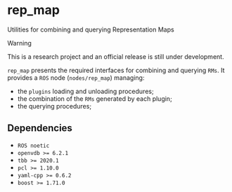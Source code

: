 # rep_map
Utilities for combining and querying Representation Maps

> [!WARNING]  
> This is a research project and an official release is still
> under development.

`rep_map` presents the required interfaces for combining and querying
`RMs`. It provides a `ROS` node (`nodes/rep_map`) managing:
- the `plugins` loading and unloading procedures;
- the combination of the `RMs` generated by each plugin;
- the querying procedures;

## Dependencies
- `ROS noetic`
- `openvdb >= 6.2.1` 
- `tbb >= 2020.1`
- `pcl >= 1.10.0`
- `yaml-cpp >= 0.6.2`
- `boost >= 1.71.0`
